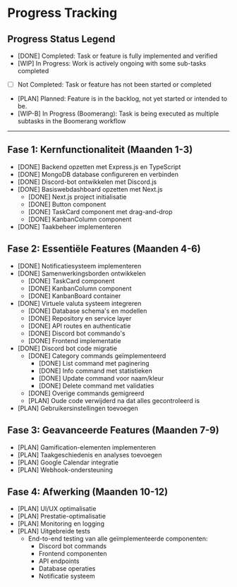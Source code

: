 # Progress Tracking

## Progress Status Legend

- [DONE] Completed: Task or feature is fully implemented and verified
- [WIP] In Progress: Work is actively ongoing with some sub-tasks completed
- [ ] Not Completed: Task or feature has not been started or completed
- [PLAN] Planned: Feature is in the backlog, not yet started or intended to be.
- [WIP-B] In Progress (Boomerang): Task is being executed as multiple subtasks in the Boomerang workflow

---

## Fase 1: Kernfunctionaliteit (Maanden 1-3)
- [DONE] Backend opzetten met Express.js en TypeScript
- [DONE] MongoDB database configureren en verbinden
- [DONE] Discord-bot ontwikkelen met Discord.js
- [DONE] Basiswebdashboard opzetten met Next.js
  * [DONE] Next.js project initialisatie
  * [DONE] Button component
  * [DONE] TaskCard component met drag-and-drop
  * [DONE] KanbanColumn component
- [DONE] Taakbeheer implementeren

## Fase 2: Essentiële Features (Maanden 4-6)
- [DONE] Notificatiesysteem implementeren
- [DONE] Samenwerkingsborden ontwikkelen
  * [DONE] TaskCard component
  * [DONE] KanbanColumn component
  * [DONE] KanbanBoard container
- [DONE] Virtuele valuta systeem integreren
  * [DONE] Database schema's en modellen
  * [DONE] Repository en service layer
  * [DONE] API routes en authenticatie
  * [DONE] Discord bot commando's
  * [DONE] Frontend implementatie
- [DONE] Discord bot code migratie
   * [DONE] Category commands geïmplementeerd
     - [DONE] List command met paginering
     - [DONE] Info command met statistieken
     - [DONE] Update command voor naam/kleur
     - [DONE] Delete command met validaties
   * [DONE] Overige commands gemigreerd
   * [PLAN] Oude code verwijderd na dat alles gecontroleerd is
- [PLAN] Gebruikersinstellingen toevoegen

## Fase 3: Geavanceerde Features (Maanden 7-9)
- [PLAN] Gamification-elementen implementeren
- [PLAN] Taakgeschiedenis en analyses toevoegen
- [PLAN] Google Calendar integratie
- [PLAN] Webhook-ondersteuning

## Fase 4: Afwerking (Maanden 10-12)
- [PLAN] UI/UX optimalisatie
- [PLAN] Prestatie-optimalisatie
- [PLAN] Monitoring en logging
- [PLAN] Uitgebreide tests
  * End-to-end testing van alle geïmplementeerde componenten:
    - Discord bot commands
    - Frontend componenten
    - API endpoints
    - Database operaties
    - Notificatie systeem